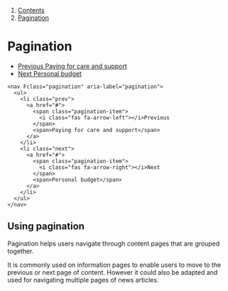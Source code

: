 1.  [Contents](/docs/core/design/overview)
2.  [Pagination](#)

# Pagination

<nav class="pagination" aria-label="pagination">
  <ul>
    <li class="prev">
      <a href="#">
        <span class="pagination-item">
          <i class="fas fa-arrow-left"></i>Previous
        </span>
        <span>Paying for care and support</span>
      </a>
    </li>
    <li class="next">
      <a href="#">
        <span class="pagination-item">
          <i class="fas fa-arrow-right"></i>Next
        </span>
        <span>Personal budget</span>
      </a>
    </li>
  </ul>
</nav>

    <nav Fclass="pagination" aria-label="pagination">
      <ul>
        <li class="prev">
          <a href="#">
            <span class="pagination-item">
              <i class="fas fa-arrow-left"></i>Previous
            </span>
            <span>Paying for care and support</span>
          </a>
        </li>
        <li class="next">
          <a href="#">
            <span class="pagination-item">
              <i class="fas fa-arrow-right"></i>Next
            </span>
            <span>Personal budget</span>
          </a>
        </li>
      </ul>
    </nav>

## Using pagination

Pagination helps users navigate through content pages that are grouped together.

It is commonly used on information pages to enable users to move to the previous or next page of content. However it could also be adapted and used for navigating multiple pages of news articles. 
